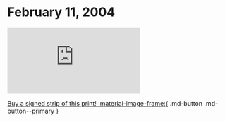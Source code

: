 # February 11, 2004

![](https://www.achewood.com/comic.php?date=02112004)

[Buy a signed strip of this print! :material-image-frame:](https://achewood-holiday-pop-up.myshopify.com/products/strip#02112004){ .md-button .md-button--primary }
